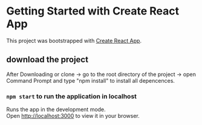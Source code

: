 # Getting Started with Create React App

This project was bootstrapped with [Create React App](https://github.com/facebook/create-react-app).

## download the project
After Downloading or clone -> go to the root directory of the project -> open Command Prompt and type "npm install" to install all depencences.


### `npm start` to run the application in localhost

Runs the app in the development mode.\
Open [http://localhost:3000](http://localhost:3000) to view it in your browser.
